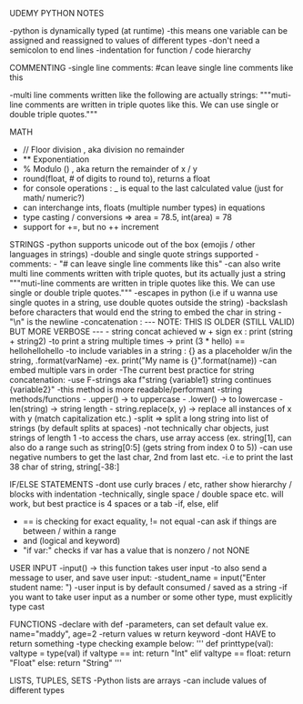 UDEMY PYTHON NOTES

-python is dynamically typed (at runtime)
-this means one variable can be assigned and reassigned to values of different types
-don't need a semicolon to end lines
-indentation for function / code hierarchy

COMMENTING
-single line comments:
    #can leave single line comments like this

-multi line comments written like the following are actually strings:
"""muti-line comments are written in triple quotes
like this. We can use single or double triple quotes."""

MATH
- // Floor division , aka division no remainder
- ** Exponentiation
- % Modulo () , aka return the remainder of x / y 
- round(float, # of digits to round to), returns a float
- for console operations : _ is equal to the last calculated value (just for math/ numeric?)
- can interchange ints, floats (multiple number types) in equations
- type casting / conversions => area = 78.5, int(area) = 78
- support for +=, but no ++ increment

STRINGS
-python supports unicode out of the box (emojis / other languages in strings)
-double and single quote strings supported
-comments:
    - "# can leave single line comments like this"
    -can also write multi line comments written with triple quotes, but its actually just a string
    """muti-line comments are written in triple quotes
    like this. We can use single or double triple quotes."""
-escapes in python (i.e if u wanna use single quotes in a string, use double quotes outside the string)
-backslash before characters that would end the string to embed the char in string
-"\n" is the newline 
-concatenation : 
--- NOTE: THIS IS OLDER (STILL VALID) BUT MORE VERBOSE ---
    - string concat achieved w + sign ex : print (string + string2)
    -to print a string multiple times -> print (3 * hello) == hellohellohello
    -to include variables in a string : {} as a placeholder w/in the string, .format(varName)
        -ex. print("My name is {}".format(name))
        -can embed multiple vars in order
-The current best practice for string concatenation: 
    -use F-strings aka f"string {variable1} string continues {variable2}"
    -this method is more readable/performant
-string methods/functions
    - .upper() -> to uppercase
    - .lower() -> to lowercase
    - len(string) -> string length
    - string.replace(x, y) -> replace all instances of x with y (match capitalization etc.)
    -split => split a long string into list of strings (by default splits at spaces)
    -not technically char objects, just strings of length 1
    -to access the chars, use array access (ex. string[1],
    can also do a range such as string[0:5] (gets string from index 0 to 5))
    -can use negative numbers to get the last char, 2nd from last etc.
        -i.e to print the last 38 char of string, string[-38:]
    
IF/ELSE STATEMENTS
-dont use curly braces / etc, rather show hierarchy / blocks with indentation 
-technically, single space / double space etc. will work, but best practice is 4 spaces or a tab
-if, else, elif
- == is checking for exact equality, != not equal
-can ask if things are between / within a range
- and (logical and keyword)
- "if var:" checks if var has a value that is nonzero / not NONE

USER INPUT
-input() -> this function takes user input
-to also send a message to user, and save user input:
    -student_name = input("Enter student name: ")
-user input is by default consumed / saved as a string
-if you want to take user input as a number or some other type, must explicitly type cast

FUNCTIONS
-declare with def
-parameters, can set default value ex. name="maddy", age=2
-return values w return keyword
-dont HAVE to return something
-type checking example below:
'''
def printtype(val):
    valtype = type(val)
    if valtype == int:
        return "Int"
    elif valtype == float:
        return "Float"
    else:
        return "String"
'''

LISTS, TUPLES, SETS
-Python lists are arrays
-can include values of different types 

